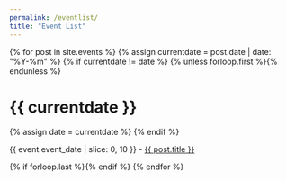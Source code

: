 ```yaml
---
permalink: /eventlist/
title: "Event List"
---
```


<div id="dates3">
{% for post in site.events %}
  {% assign currentdate = post.date | date: "%Y-%m" %}
  {% if currentdate != date %}
    {% unless forloop.first %}{% endunless %}
    <h1 id="y{{event.event_date | date: "%Y-%m"}}">{{ currentdate }}</h1>
    {% assign date = currentdate %}
  {% endif %}
    <p>{{ event.event_date | slice: 0, 10 }} - <a href="/HPC-SIG/{{ post.url }}">{{ post.title }}</a></p>
  {% if forloop.last %}{% endif %}
{% endfor %}
</div>
